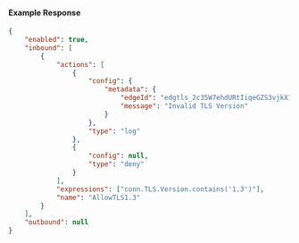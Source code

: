 <!-- Code generated for API Clients. DO NOT EDIT. -->

#### Example Response

```json
{
	"enabled": true,
	"inbound": [
		{
			"actions": [
				{
					"config": {
						"metadata": {
							"edgeId": "edgtls_2c35W7ehdURtIiqeGZS3vjkX1uK",
							"message": "Invalid TLS Version"
						}
					},
					"type": "log"
				},
				{
					"config": null,
					"type": "deny"
				}
			],
			"expressions": ["conn.TLS.Version.contains('1.3')"],
			"name": "AllowTLS1.3"
		}
	],
	"outbound": null
}
```
